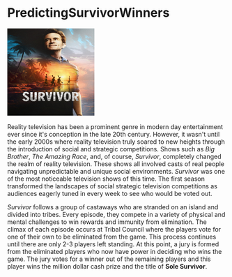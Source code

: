 # PredictingSurvivorWinners
<img src="images/survivor_promo.jpg" alt="promo of Survivor" width="200" height="200">

Reality television has been a prominent genre in modern day entertainment ever since it's conception in the late 20th century. However, it wasn't until the early 2000s where reality television truly soared to new heights through the introduction of social and strategic competitions. Shows such as _Big Brother_, _The Amazing Race_, and, of course, _Survivor_, completely changed the realm of reality television. These shows all involved casts of real people navigating unpredictable and unique social environments. _Survivor_ was one of the most noticeable television shows of this time. The first season transformed the landscapes of social strategic television competitions as audiences eagerly tuned in every week to see who would be voted out.

_Survivor_ follows a group of castaways who are stranded on an island and divided into tribes. Every episode, they compete in a variety of physical and mental challenges to win rewards and immunity from elimination. The climax of each episode occurs at Tribal Council where the players vote for one of their own to be eliminated from the game. This process continues until there are only 2-3 players left standing. At this point, a jury is formed from the eliminated players who now have power in deciding who wins the game. The jury votes for a winner out of the remaining players and this player wins the million dollar cash prize and the title of **Sole Survivor**.

